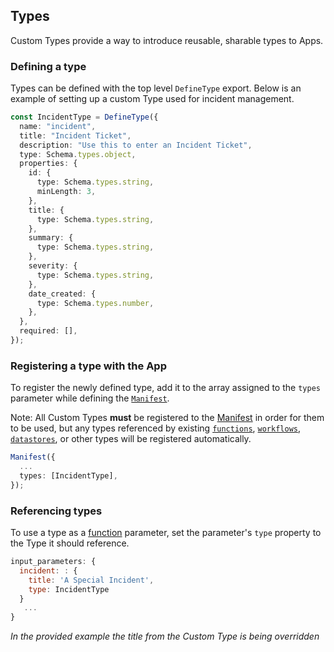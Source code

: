 ## Types

Custom Types provide a way to introduce reusable, sharable types to Apps.

### Defining a type

Types can be defined with the top level `DefineType` export. Below is an example
of setting up a custom Type used for incident management.

```ts
const IncidentType = DefineType({
  name: "incident",
  title: "Incident Ticket",
  description: "Use this to enter an Incident Ticket",
  type: Schema.types.object,
  properties: {
    id: {
      type: Schema.types.string,
      minLength: 3,
    },
    title: {
      type: Schema.types.string,
    },
    summary: {
      type: Schema.types.string,
    },
    severity: {
      type: Schema.types.string,
    },
    date_created: {
      type: Schema.types.number,
    },
  },
  required: [],
});
```

### Registering a type with the App

To register the newly defined type, add it to the array assigned to the `types`
parameter while defining the [`Manifest`][manifest].

Note: All Custom Types **must** be registered to the [Manifest][manifest] in
order for them to be used, but any types referenced by existing
[`functions`][functions], [`workflows`][workflows], [`datastores`][datastores], or other types will be
registered automatically.

```ts
Manifest({
  ...
  types: [IncidentType],
});
```

### Referencing types

To use a type as a [function][functions] parameter, set the parameter's `type`
property to the Type it should reference.

```js
input_parameters: {
  incident: : {
    title: 'A Special Incident',
    type: IncidentType
  }
   ...
}
```

_In the provided example the title from the Custom Type is being overridden_

[functions]: ./functions.md
[manifest]: ./manifest.md
[datastores]: ./datastores.md
[workflows]: ./workflows.md
